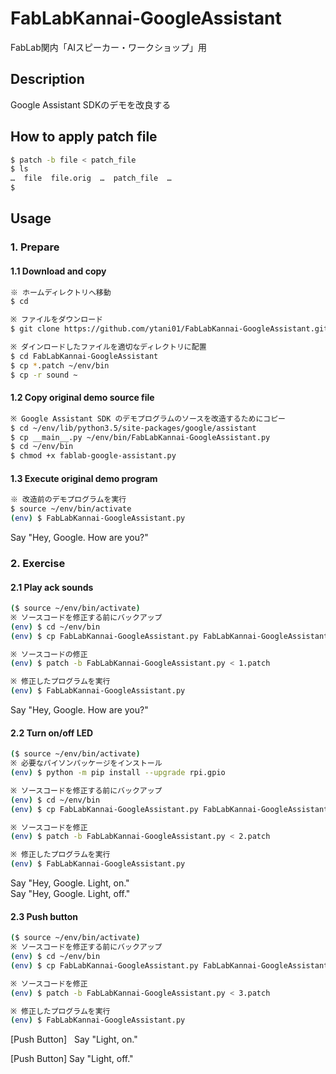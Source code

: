 FabLabKannai-GoogleAssistant
====
FabLab関内「AIスピーカー・ワークショップ」用

## Description
Google Assistant SDKのデモを改良する

## How to apply patch file

```bash
$ patch -b file < patch_file
$ ls
…  file  file.orig  …  patch_file  …
$ 
```

## Usage

### 1. Prepare

#### 1.1 Download and copy

```bash
※ ホームディレクトリへ移動
$ cd

※ ファイルをダウンロード
$ git clone https://github.com/ytani01/FabLabKannai-GoogleAssistant.git

※ ダインロードしたファイルを適切なディレクトリに配置
$ cd FabLabKannai-GoogleAssistant
$ cp *.patch ~/env/bin
$ cp -r sound ~
```

#### 1.2 Copy original demo source file

```bash
※ Google Assistant SDK のデモプログラムのソースを改造するためにコピー
$ cd ~/env/lib/python3.5/site-packages/google/assistant
$ cp __main__.py ~/env/bin/FabLabKannai-GoogleAssistant.py
$ cd ~/env/bin
$ chmod +x fablab-google-assistant.py
```

#### 1.3 Execute original demo program

```bash
※ 改造前のデモプログラムを実行
$ source ~/env/bin/activate
(env) $ FabLabKannai-GoogleAssistant.py
```
Say "Hey, Google. How are you?"

### 2. Exercise

#### 2.1 Play ack sounds

```bash
($ source ~/env/bin/activate)
※ ソースコードを修正する前にバックアップ
(env) $ cd ~/env/bin
(env) $ cp FabLabKannai-GoogleAssistant.py FabLabKannai-GoogleAssistant-0.py

※ ソースコードの修正
(env) $ patch -b FabLabKannai-GoogleAssistant.py < 1.patch

※ 修正したプログラムを実行
(env) $ FabLabKannai-GoogleAssistant.py
```
Say "Hey, Google. How are you?"

#### 2.2 Turn on/off LED

```bash
($ source ~/env/bin/activate)
※ 必要なパイソンパッケージをインストール
(env) $ python -m pip install --upgrade rpi.gpio

※ ソースコードを修正する前にバックアップ
(env) $ cd ~/env/bin
(env) $ cp FabLabKannai-GoogleAssistant.py FabLabKannai-GoogleAssistant-1.py

※ ソースコードを修正
(env) $ patch -b FabLabKannai-GoogleAssistant.py < 2.patch

※ 修正したプログラムを実行
(env) $ FabLabKannai-GoogleAssistant.py
```
Say "Hey, Google. Light, on."  
Say "Hey, Google. Light, off."

#### 2.3 Push button

```bash
($ source ~/env/bin/activate)
※ ソースコードを修正する前にバックアップ
(env) $ cd ~/env/bin
(env) $ cp FabLabKannai-GoogleAssistant.py FabLabKannai-GoogleAssistant-2.py

※ ソースコードを修正
(env) $ patch -b FabLabKannai-GoogleAssistant.py < 3.patch

※ 修正したプログラムを実行
(env) $ FabLabKannai-GoogleAssistant.py
```
[Push Button]  
Say "Light, on."

[Push Button]
Say "Light, off."

